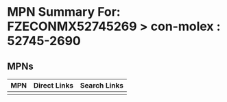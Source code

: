 



# MPN Summary For: FZECONMX52745269 > con-molex : 52745-2690

## MPNs
  

|MPN|Direct Links|Search Links|
| :--- | :--- | :--- |
||||
